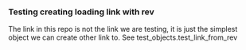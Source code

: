 ### Testing creating loading link with rev
The link in this repo is not the link we are testing, 
it is just the simplest object we can create other link to.
See test_objects.test_link_from_rev